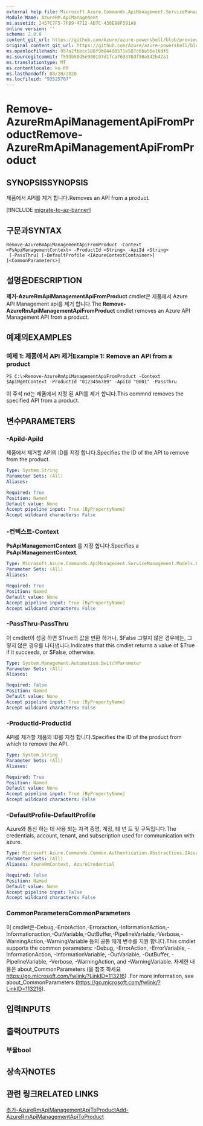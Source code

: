 ```yaml
---
external help file: Microsoft.Azure.Commands.ApiManagement.ServiceManagement.dll-Help.xml
Module Name: AzureRM.ApiManagement
ms.assetid: 2457C7F5-7FB9-4712-AD7C-438E88F591A8
online version: ''
schema: 2.0.0
content_git_url: https://github.com/Azure/azure-powershell/blob/preview/src/ResourceManager/ApiManagement/Commands.ApiManagement/help/Remove-AzureRmApiManagementApiFromProduct.md
original_content_git_url: https://github.com/Azure/azure-powershell/blob/preview/src/ResourceManager/ApiManagement/Commands.ApiManagement/help/Remove-AzureRmApiManagementApiFromProduct.md
ms.openlocfilehash: 957a2fbecc588f9b04400571e587c6ba56e16df5
ms.sourcegitcommit: f599b50d5e980197d1fca769378df90a842b42a1
ms.translationtype: MT
ms.contentlocale: ko-KR
ms.lasthandoff: 08/20/2020
ms.locfileid: "93525787"
---
```

# <span data-ttu-id="157f4-101">Remove-AzureRmApiManagementApiFromProduct</span><span class="sxs-lookup"><span data-stu-id="157f4-101">Remove-AzureRmApiManagementApiFromProduct</span></span>

## <span data-ttu-id="157f4-102">SYNOPSIS</span><span class="sxs-lookup"><span data-stu-id="157f4-102">SYNOPSIS</span></span>
<span data-ttu-id="157f4-103">제품에서 API를 제거 합니다.</span><span class="sxs-lookup"><span data-stu-id="157f4-103">Removes an API from a product.</span></span>

[!INCLUDE [migrate-to-az-banner](../../includes/migrate-to-az-banner.md)]

## <span data-ttu-id="157f4-104">구문과</span><span class="sxs-lookup"><span data-stu-id="157f4-104">SYNTAX</span></span>

```
Remove-AzureRmApiManagementApiFromProduct -Context <PsApiManagementContext> -ProductId <String> -ApiId <String>
 [-PassThru] [-DefaultProfile <IAzureContextContainer>] [<CommonParameters>]
```

## <span data-ttu-id="157f4-105">설명은</span><span class="sxs-lookup"><span data-stu-id="157f4-105">DESCRIPTION</span></span>
<span data-ttu-id="157f4-106">**제거-AzureRmApiManagementApiFromProduct** cmdlet은 제품에서 Azure API Management api를 제거 합니다.</span><span class="sxs-lookup"><span data-stu-id="157f4-106">The **Remove-AzureRmApiManagementApiFromProduct** cmdlet removes an Azure API Management API from a product.</span></span>

## <span data-ttu-id="157f4-107">예제의</span><span class="sxs-lookup"><span data-stu-id="157f4-107">EXAMPLES</span></span>

### <span data-ttu-id="157f4-108">예제 1: 제품에서 API 제거</span><span class="sxs-lookup"><span data-stu-id="157f4-108">Example 1: Remove an API from a product</span></span>
```
PS C:\>Remove-AzureRmApiManagementApiFromProduct -Context $ApiMgmtContext -ProductId "0123456789" -ApiId "0001" -PassThru
```

<span data-ttu-id="157f4-109">이 주석 nd는 제품에서 지정 된 API를 제거 합니다.</span><span class="sxs-lookup"><span data-stu-id="157f4-109">This commnd removes the specified API from a product.</span></span>

## <span data-ttu-id="157f4-110">변수</span><span class="sxs-lookup"><span data-stu-id="157f4-110">PARAMETERS</span></span>

### <span data-ttu-id="157f4-111">-ApiId</span><span class="sxs-lookup"><span data-stu-id="157f4-111">-ApiId</span></span>
<span data-ttu-id="157f4-112">제품에서 제거할 API의 ID를 지정 합니다.</span><span class="sxs-lookup"><span data-stu-id="157f4-112">Specifies the ID of the API to remove from the product.</span></span>

```yaml
Type: System.String
Parameter Sets: (All)
Aliases: 

Required: True
Position: Named
Default value: None
Accept pipeline input: True (ByPropertyName)
Accept wildcard characters: False
```

### <span data-ttu-id="157f4-113">-컨텍스트</span><span class="sxs-lookup"><span data-stu-id="157f4-113">-Context</span></span>
<span data-ttu-id="157f4-114">**PsApiManagementContext** 를 지정 합니다.</span><span class="sxs-lookup"><span data-stu-id="157f4-114">Specifies a **PsApiManagementContext**.</span></span>

```yaml
Type: Microsoft.Azure.Commands.ApiManagement.ServiceManagement.Models.PsApiManagementContext
Parameter Sets: (All)
Aliases: 

Required: True
Position: Named
Default value: None
Accept pipeline input: True (ByPropertyName)
Accept wildcard characters: False
```

### <span data-ttu-id="157f4-115">-PassThru</span><span class="sxs-lookup"><span data-stu-id="157f4-115">-PassThru</span></span>
<span data-ttu-id="157f4-116">이 cmdlet이 성공 하면 $True의 값을 반환 하거나, $False 그렇지 않은 경우에는, 그렇지 않은 경우를 나타냅니다.</span><span class="sxs-lookup"><span data-stu-id="157f4-116">Indicates that this cmdlet returns a value of $True if it succeeds, or $False, otherwise.</span></span>

```yaml
Type: System.Management.Automation.SwitchParameter
Parameter Sets: (All)
Aliases: 

Required: False
Position: Named
Default value: None
Accept pipeline input: True (ByPropertyName)
Accept wildcard characters: False
```

### <span data-ttu-id="157f4-117">-ProductId</span><span class="sxs-lookup"><span data-stu-id="157f4-117">-ProductId</span></span>
<span data-ttu-id="157f4-118">API를 제거할 제품의 ID를 지정 합니다.</span><span class="sxs-lookup"><span data-stu-id="157f4-118">Specifies the ID of the product from which to remove the API.</span></span>

```yaml
Type: System.String
Parameter Sets: (All)
Aliases: 

Required: True
Position: Named
Default value: None
Accept pipeline input: True (ByPropertyName)
Accept wildcard characters: False
```

### <span data-ttu-id="157f4-119">-DefaultProfile</span><span class="sxs-lookup"><span data-stu-id="157f4-119">-DefaultProfile</span></span>
<span data-ttu-id="157f4-120">Azure와 통신 하는 데 사용 되는 자격 증명, 계정, 테 넌 트 및 구독입니다.</span><span class="sxs-lookup"><span data-stu-id="157f4-120">The credentials, account, tenant, and subscription used for communication with azure.</span></span>

```yaml
Type: Microsoft.Azure.Commands.Common.Authentication.Abstractions.IAzureContextContainer
Parameter Sets: (All)
Aliases: AzureRmContext, AzureCredential

Required: False
Position: Named
Default value: None
Accept pipeline input: False
Accept wildcard characters: False
```

### <span data-ttu-id="157f4-121">CommonParameters</span><span class="sxs-lookup"><span data-stu-id="157f4-121">CommonParameters</span></span>
<span data-ttu-id="157f4-122">이 cmdlet은-Debug,-ErrorAction,-Erroraction,-InformationAction,-Informationaction,-OutVariable,-OutBuffer,-PipelineVariable,-Verbose,-WarningAction,-WarningVariable 등의 공통 매개 변수를 지원 합니다.</span><span class="sxs-lookup"><span data-stu-id="157f4-122">This cmdlet supports the common parameters: -Debug, -ErrorAction, -ErrorVariable, -InformationAction, -InformationVariable, -OutVariable, -OutBuffer, -PipelineVariable, -Verbose, -WarningAction, and -WarningVariable.</span></span> <span data-ttu-id="157f4-123">자세한 내용은 about_CommonParameters (을 참조 하세요 https://go.microsoft.com/fwlink/?LinkID=113216) .</span><span class="sxs-lookup"><span data-stu-id="157f4-123">For more information, see about_CommonParameters (https://go.microsoft.com/fwlink/?LinkID=113216).</span></span>

## <span data-ttu-id="157f4-124">입력</span><span class="sxs-lookup"><span data-stu-id="157f4-124">INPUTS</span></span>

## <span data-ttu-id="157f4-125">출력</span><span class="sxs-lookup"><span data-stu-id="157f4-125">OUTPUTS</span></span>

### <span data-ttu-id="157f4-126">부울</span><span class="sxs-lookup"><span data-stu-id="157f4-126">bool</span></span>

## <span data-ttu-id="157f4-127">상속자</span><span class="sxs-lookup"><span data-stu-id="157f4-127">NOTES</span></span>

## <span data-ttu-id="157f4-128">관련 링크</span><span class="sxs-lookup"><span data-stu-id="157f4-128">RELATED LINKS</span></span>

[<span data-ttu-id="157f4-129">추가-AzureRmApiManagementApiToProduct</span><span class="sxs-lookup"><span data-stu-id="157f4-129">Add-AzureRmApiManagementApiToProduct</span></span>](./Add-AzureRmApiManagementApiToProduct.md)


